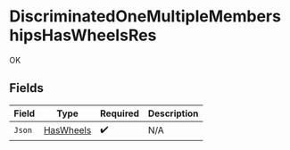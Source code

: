 # DiscriminatedOneMultipleMembershipsHasWheelsRes

OK


## Fields

| Field                                         | Type                                          | Required                                      | Description                                   |
| --------------------------------------------- | --------------------------------------------- | --------------------------------------------- | --------------------------------------------- |
| `Json`                                        | [HasWheels](../../Models/Shared/HasWheels.md) | :heavy_check_mark:                            | N/A                                           |